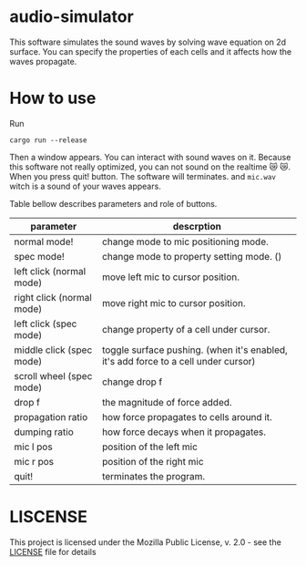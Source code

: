 # audio-simulator

This software simulates the sound waves by solving wave equation on 2d surface.
You can specify the properties of each cells and it affects how the waves propagate.

# How to use

Run

    cargo run --release

Then a window appears. You can interact with sound waves on it.
Because this software not really optimized, you can not sound on the realtime :crying_cat_face: :crying_cat_face:.
When you press quit! button. The software will terminates. and `mic.wav` witch is a sound of your waves appears.

Table bellow describes parameters and role of buttons.

| parameter                 | descrption                                                                         |
| ------------------------- | ---------------------------------------------------------------------------------- |
| normal mode!              | change mode to mic positioning mode.                                               |
| spec mode!                | change mode to property setting mode. ()                                           |
| left click (normal mode)  | move left mic to cursor position.                                                  |
| right click (normal mode) | move right mic to cursor position.                                                 |
| left click (spec mode)    | change property of a cell under cursor.                                            |
| middle click (spec mode)  | toggle surface pushing. (when it's enabled, it's add force to a cell under cursor) |
| scroll wheel (spec mode)  | change drop f                                                                      |
| drop f                    | the magnitude of force added.                                                      |
| propagation ratio         | how force propagates to cells around it.                                           |
| dumping ratio             | how force decays when it propagates.                                               |
| mic l pos                 | position of the left mic                                                           |
| mic r pos                 | position of the right mic                                                          |
| quit!                     | terminates the program.                                                            |

# LISCENSE

This project is licensed under the Mozilla Public License, v. 2.0 - see the [LICENSE](LICENSE) file for details
